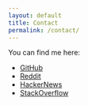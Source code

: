 ```yaml
---
layout: default
title: Contact
permalink: /contact/
---
```


You can find me here:
- [GitHub](https://github.com/tachyonicbytes/)
- [Reddit](https://reddit.com/u/tachyonicbytes/)
- [HackerNews](https://news.ycombinator.com/user?id=tachyonicbytes/)
- [StackOverflow](https://stackoverflow.com/users/20610519/tachyonicbytes/)
